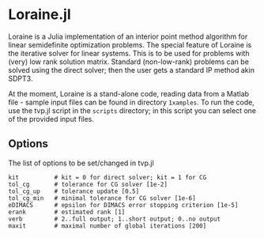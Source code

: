 # Loraine.jl

Loraine is a Julia implementation of an interior point method algorithm for linear semidefinite optimization problems. 
The special feature of Loraine is the iterative solver for linear systems. This is to be used for problems with (very) low rank solution matrix.
Standard (non-low-rank) problems can be solved using the direct solver; then the user gets a standard IP method akin SDPT3.

At the moment, Loraine is a stand-alone code, reading data from a Matlab file - sample input files can be found in directory `1xamples`.
To run the code, use the tvp.jl script in the `scripts` directory; in this script you can select one of the provided input files.

## Options

The list of options to be set/changed in tvp.jl
```
kit          # kit = 0 for direct solver; kit = 1 for CG
tol_cg       # tolerance for CG solver [1e-2]
tol_cg_up    # tolerance update [0.5]
tol_cg_min   # minimal tolerance for CG solver [1e-6]
eDIMACS      # epsilon for DIMACS error stopping criterion [1e-5]
erank        # estimated rank [1]
verb         # 2..full output; 1..short output; 0..no output
maxit        # maximal number of global iterations [200]
```
